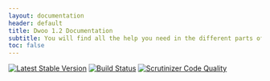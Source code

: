 ```yaml
---
layout: documentation
header: default
title: Dwoo 1.2 Documentation
subtitle: You will find all the help you need in the different parts of this documentation
toc: false
---
```


[![Latest Stable Version](https://img.shields.io/badge/stable-1.2.3-blue.svg?style=flat-square)](https://packagist.org/packages/dwoo/dwoo#1.2.3)
[![Build Status](https://travis-ci.org/dwoo-project/dwoo.svg?branch=1.2)](https://travis-ci.org/dwoo-project/dwoo)
[![Scrutinizer Code Quality](https://scrutinizer-ci.com/g/dwoo-project/dwoo/badges/quality-score.png?b=1.2)](https://scrutinizer-ci.com/g/dwoo-project/dwoo/?branch=1.2)
